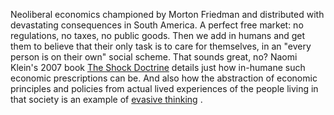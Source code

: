 Neoliberal economics championed by Morton Friedman and distributed with devastating consequences in South America.
A perfect free market: no regulations, no taxes, no public goods. Then we add in humans and get them to believe that their only task is to care for themselves, in an "every person is on their own" social scheme. That sounds great, no?
Naomi Klein's 2007 book [The Shock Doctrine](shockDoctrine.md) details just how in-humane such economic prescriptions can be. And also how the abstraction of economic principles and policies from actual lived experiences of the people living in that society is an example of [evasive thinking](evasiveThinking.md) .
